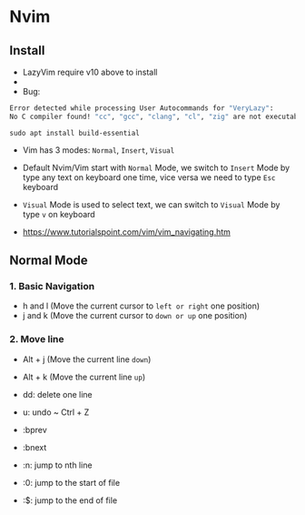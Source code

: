 # Nvim 

## Install
- LazyVim require v10 above to install 
- 
- Bug:
```bash
Error detected while processing User Autocommands for "VeryLazy":
No C compiler found! "cc", "gcc", "clang", "cl", "zig" are not executable.
```

```
sudo apt install build-essential
```

- Vim has 3 modes: `Normal`, `Insert`, `Visual`
- Default Nvim/Vim start with `Normal` Mode, we switch to `Insert` Mode by type any text on keyboard one time, vice versa we need to type `Esc` keyboard
- `Visual` Mode is used to select text, we can switch to `Visual` Mode by type `v` on keyboard

- https://www.tutorialspoint.com/vim/vim_navigating.htm

## Normal Mode

### 1. Basic Navigation

- h and l (Move the current cursor to `left or right` one position)
- j and k (Move the current cursor to `down or up` one position)

### 2. Move line

- Alt + j (Move the current line `down`)
- Alt + k (Move the current line `up`)

- dd: delete one line
- u: undo ~ Ctrl + Z

- :bprev
- :bnext

- :n: jump to nth line
- :0: jump to the start of file
- \:$: jump to the end of file
